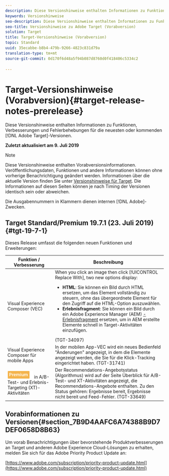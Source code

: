 ```yaml
---
description: Diese Versionshinweise enthalten Informationen zu Funktionen, Verbesserungen, Fehlerbehebungen und bekannten Problemen für die neuesten oder kommenden Adobe Target-Versionen.
keywords: Versionshinweise
seo-description: Diese Versionshinweise enthalten Informationen zu Funktionen, Verbesserungen, Fehlerbehebungen und bekannten Problemen für die neuesten oder kommenden Adobe Target-Versionen
seo-title: Versionshinweise zu Adobe Target (Vorabversion)
solution: Target
title: Target-Versionshinweise (Vorabversion)
topic: Standard
uuid: 35ecabbe-b8b4-479b-9266-4823c831d79a
translation-type: tm+mt
source-git-commit: 0d170f6d48a5f94b087d8760d0f418406c5334c2

---
```



# Target-Versionshinweise (Vorabversion){#target-release-notes-prerelease}

Diese Versionshinweise enthalten Informationen zu Funktionen, Verbesserungen und Fehlerbehebungen für die neuesten oder kommenden [!DNL Adobe Target]-Versionen.

**Zuletzt aktualisiert am 9. Juli 2019**

>[!NOTE]
>
>Diese Versionshinweise enthalten Vorabversionsinformationen. Veröffentlichungsdaten, Funktionen und andere Informationen können ohne vorherige Benachrichtigung geändert werden. Informationen über die aktuelle Version finden Sie unter [Versionshinweise für Target](release-notes.md). Die Informationen auf diesen Seiten können je nach Timing der Versionen identisch sein oder abweichen.
>
>Die Ausgabennummern in Klammern dienen internen [!DNL Adobe]-Zwecken.

## Target Standard/Premium 19.7.1 (23. Juli 2019) {#tgt-19-7-1}

Dieses Release umfasst die folgenden neuen Funktionen und Erweiterungen:

| Funktion / Verbesserung | Beschreibung |
| --- | --- |
| Visual Experience Composer (VEC) | When you click an image then click [!UICONTROL Replace With], two new options display:<ul><li>**HTML**: Sie können ein Bild durch HTML ersetzen, um das Element vollständig zu steuern, ohne das übergeordnete Element für den Zugriff auf die HTML-Option auszuwählen.</li><li>**Erlebnisfragment**: Sie können ein Bild durch ein Adobe Experience Manager (AEM) [-Erlebnisfragment](/help/c-experiences/c-manage-content/aem-experience-fragments.md) ersetzen, um in AEM erstellte Elemente schnell in Target-Aktivitäten einzufügen.</li></ul>(TGT-34097) |
| Visual Experience Composer für mobile Apps | In der mobilen App-VEC wird ein neues Bedienfeld &quot;Änderungen&quot; angezeigt, in dem die Elemente angezeigt werden, die Sie für die Klick-Tracking eingerichtet haben. (TGT-31741) |
| ![Premium-Markierungen](/help/assets/premium.png) in A/B-Test- und Erlebnis-Targeting (XT)-Aktivitäten | Der Recommendations-Angebotsstatus (Algorithmus) wird auf der Seite Überblick für A/B-Test- und XT-Aktivitäten angezeigt, die Recommendations-Angebote enthalten. Zu den Status gehören: Ergebnisse bereit, Ergebnisse nicht bereit und Feed-Fehler. (TGT-33649) |

## Vorabinformationen zu Versionen{#section_7B9D4AAFC6A74388B9D7DEF0658D8B63}

Um vorab Benachrichtigungen über bevorstehende Produktverbesserungen an Target und anderen Adobe Experience Cloud-Lösungen zu erhalten, melden Sie sich für das Adobe Priority Product Update an:

[https://www.adobe.com/subscription/priority-product-update.html](https://www.adobe.com/subscription/priority-product-update.html)
